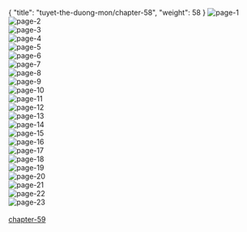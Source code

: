 { "title": "tuyet-the-duong-mon/chapter-58", "weight": 58 }
<img src="tuyet-the-duong-mon_0058_01-f5edf52d0c69b61a65a81fabeda62e88.webp" alt="page-1" origin="http://1.bp.blogspot.com/-7xtQwIKlXo0/VmUJZPEskXI/AAAAAAABQmg/jPF-RXcoTD8/s1600/1-2.jpg?imgmax=0"><br/>
<img src="tuyet-the-duong-mon_0058_02-d99873292513f7332fc8fb096d9fcded.webp" alt="page-2" origin="http://1.bp.blogspot.com/-CwhWA8HL6Rs/VmUJcpukrAI/AAAAAAABQoQ/YIKdV5drrek/s1600/3.jpg?imgmax=0"><br/>
<img src="tuyet-the-duong-mon_0058_03-8dbfb852b069ea2542a9bd3c8b7db6a9.webp" alt="page-3" origin="http://1.bp.blogspot.com/-Una_vnlJn_k/VmUJdDSSaoI/AAAAAAABQoY/jkp1_-v5j8E/s1600/4.jpg?imgmax=0"><br/>
<img src="tuyet-the-duong-mon_0058_04-41c36c2df7e9acd3474d5aa45bc3aae9.webp" alt="page-4" origin="http://1.bp.blogspot.com/-qdSisZS-PiA/VmUJdDH1Q0I/AAAAAAABQoc/GQc_K5pe9Hk/s1600/5.jpg?imgmax=0"><br/>
<img src="tuyet-the-duong-mon_0058_05-188c37d170116e29957951401ca92231.webp" alt="page-5" origin="http://1.bp.blogspot.com/-W5DRBl3OW4I/VmUJdYMmC0I/AAAAAAABQok/8r1RYxhBOAQ/s1600/6.jpg?imgmax=0"><br/>
<img src="tuyet-the-duong-mon_0058_06-1ce2b27169c0e2e083b82015debf5971.webp" alt="page-6" origin="http://1.bp.blogspot.com/-4IdPZSyvibo/VmUJdlvm3cI/AAAAAAABQoo/gbQBnrNE7iY/s1600/7.jpg?imgmax=0"><br/>
<img src="tuyet-the-duong-mon_0058_07-14bf1c7769e8207492af56570550b30a.webp" alt="page-7" origin="http://1.bp.blogspot.com/-ZxwsT0xdUvA/VmUJd78zEtI/AAAAAAABQos/1BUUovXmgR8/s1600/8.jpg?imgmax=0"><br/>
<img src="tuyet-the-duong-mon_0058_08-0f934b08790dc18689d7115a81119aef.webp" alt="page-8" origin="http://1.bp.blogspot.com/-NkcT6nAUPe4/VmUJeEBUp3I/AAAAAAABQo4/Wc5RApbx5Q4/s1600/9.jpg?imgmax=0"><br/>
<img src="tuyet-the-duong-mon_0058_09-bb98640740de9451d1cb7fbd78d5b31d.webp" alt="page-9" origin="http://1.bp.blogspot.com/-JkXJ3ijTiQw/VmUJZE4lhwI/AAAAAAABQmk/tmKYASDYkhA/s1600/10.jpg?imgmax=0"><br/>
<img src="tuyet-the-duong-mon_0058_10-982b7c18c6366df4c8c02b004dc3d5f9.webp" alt="page-10" origin="http://1.bp.blogspot.com/-iiqGvbSTQKY/VmULutOpFmI/AAAAAAABQpo/J-SNiXYCa9o/s1600/11.jpg?imgmax=0"><br/>
<img src="tuyet-the-duong-mon_0058_11-39d3273b50e868f2496510f752679fd9.webp" alt="page-11" origin="http://1.bp.blogspot.com/-jQ9PbUtf6UA/VmUJZxtSLpI/AAAAAAABQms/neS3IOO4P68/s1600/12.jpg?imgmax=0"><br/>
<img src="tuyet-the-duong-mon_0058_12-2f9381c964e7fdf4ec064509a93e1db1.webp" alt="page-12" origin="http://1.bp.blogspot.com/-d_MdotIlDvs/VmUJaKsWlHI/AAAAAAABQm0/PCZbyw73dW8/s1600/13.jpg?imgmax=0"><br/>
<img src="tuyet-the-duong-mon_0058_13-bdf5bd8f677914ddc3f351f4282f791b.webp" alt="page-13" origin="http://1.bp.blogspot.com/-QPHio6ftYpY/VmUJaiG-N-I/AAAAAAABQnA/sPS3tiz6If0/s1600/14.jpg?imgmax=0"><br/>
<img src="tuyet-the-duong-mon_0058_14-506a2fa2ee0614abda04f9db26124d49.webp" alt="page-14" origin="http://1.bp.blogspot.com/--22r5nVDCDY/VmUJaglRxHI/AAAAAAABQnE/-Owj3ZEups8/s1600/15.jpg?imgmax=0"><br/>
<img src="tuyet-the-duong-mon_0058_15-b38c58681a70ba86390f822449bead91.webp" alt="page-15" origin="http://1.bp.blogspot.com/-N9KCEbw26OY/VmUJavMBoQI/AAAAAAABQnI/x7UJLjlk5sU/s1600/16.jpg?imgmax=0"><br/>
<img src="tuyet-the-duong-mon_0058_16-dfac536e6bc26c60082c89a8b39edf86.webp" alt="page-16" origin="http://1.bp.blogspot.com/-1HuTFMMX1U8/VmUJbIFQxsI/AAAAAAABQnc/oPCBojWH-6M/s1600/17.jpg?imgmax=0"><br/>
<img src="tuyet-the-duong-mon_0058_17-4744506c1c0d2e0106981a9b64f2e970.webp" alt="page-17" origin="http://1.bp.blogspot.com/-sCvQTiMOI-A/VmUJbMJGBkI/AAAAAAABQng/mRQeeTJtzcA/s1600/18.jpg?imgmax=0"><br/>
<img src="tuyet-the-duong-mon_0058_18-48632c559947de4a88c67e917224f6b7.webp" alt="page-18" origin="http://1.bp.blogspot.com/-F-rE7pMuUV0/VmUJbacGv_I/AAAAAAABQnk/SHSbGAApIyk/s1600/19.jpg?imgmax=0"><br/>
<img src="tuyet-the-duong-mon_0058_19-aa3fdfbaa4418d88ff858b5f80d15add.webp" alt="page-19" origin="http://1.bp.blogspot.com/-XAugQsm3AIk/VmUJb6_DcDI/AAAAAAABQns/5VW9iorIPmg/s1600/20.jpg?imgmax=0"><br/>
<img src="tuyet-the-duong-mon_0058_20-450e726f20d490f8482083a837333919.webp" alt="page-20" origin="http://1.bp.blogspot.com/-ymNVawfGVQs/VmUJb26S3cI/AAAAAAABQnw/-MUtbCqz5rY/s1600/21.jpg?imgmax=0"><br/>
<img src="tuyet-the-duong-mon_0058_21-d4dca1caf615deee6a4ce9ffd6323e34.webp" alt="page-21" origin="http://1.bp.blogspot.com/-GQ1Wq4zw-BU/VmUJcJbeFNI/AAAAAAABQn4/bxLeRobGz9E/s1600/22.jpg?imgmax=0"><br/>
<img src="tuyet-the-duong-mon_0058_22-b8bae35e6c4608d20bd00966f137b0cc.webp" alt="page-22" origin="http://1.bp.blogspot.com/-DMyezBuFAno/VmUJcQTDRRI/AAAAAAABQoA/cgPHxSJTDHE/s1600/23.jpg?imgmax=0"><br/>
<img src="tuyet-the-duong-mon_0058_23-c508f861b70360a731c7d3c1abcbdc03.webp" alt="page-23" origin="http://1.bp.blogspot.com/-01mh75tnyJ4/VmUJcrdzbsI/AAAAAAABQoE/CEjw_RmS1dU/s1600/24.jpg?imgmax=0"><br/>
<br/><a class="nextchap" href="/tuyet-the-duong-mon/chapter-59">chapter-59</a>

